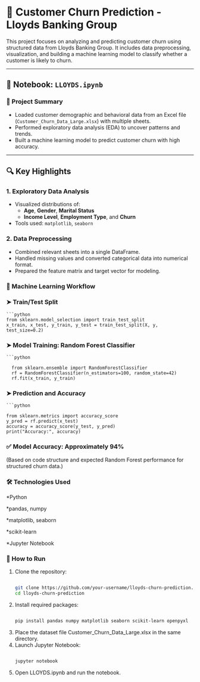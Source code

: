 # 🏦 Customer Churn Prediction - Lloyds Banking Group

This project focuses on analyzing and predicting customer churn using structured data from Lloyds Banking Group. It includes data preprocessing, visualization, and building a machine learning model to classify whether a customer is likely to churn.

---

## 📒 Notebook: `LLOYDS.ipynb`

### 📌 Project Summary
- Loaded customer demographic and behavioral data from an Excel file (`Customer_Churn_Data_Large.xlsx`) with multiple sheets.
- Performed exploratory data analysis (EDA) to uncover patterns and trends.
- Built a machine learning model to predict customer churn with high accuracy.

---

## 🔍 Key Highlights

### 1. Exploratory Data Analysis
- Visualized distributions of:
  - **Age**, **Gender**, **Marital Status**
  - **Income Level**, **Employment Type**, and **Churn**
- Tools used: `matplotlib`, `seaborn`

### 2. Data Preprocessing
- Combined relevant sheets into a single DataFrame.
- Handled missing values and converted categorical data into numerical format.
- Prepared the feature matrix and target vector for modeling.


### 🤖 Machine Learning Workflow

### ➤ Train/Test Split
    ```python
    from sklearn.model_selection import train_test_split
    x_train, x_test, y_train, y_test = train_test_split(X, y, test_size=0.2)
    


### ➤ Model Training: Random Forest Classifier
    ```python
    
      from sklearn.ensemble import RandomForestClassifier
      rf = RandomForestClassifier(n_estimators=100, random_state=42)
      rf.fit(x_train, y_train)

### ➤ Prediction and Accuracy
    ```python
    
    from sklearn.metrics import accuracy_score
    y_pred = rf.predict(x_test)
    accuracy = accuracy_score(y_test, y_pred)
    print("Accuracy:", accuracy)


### ✅ Model Accuracy: Approximately 94%

(Based on code structure and expected Random Forest performance for structured churn data.)

### 🛠 Technologies Used
*Python

*pandas, numpy

*matplotlib, seaborn

*scikit-learn

*Jupyter Notebook

### 🚀 How to Run
1. Clone the repository:
   ```bash
   
   git clone https://github.com/your-username/lloyds-churn-prediction.git
   cd lloyds-churn-prediction

2. Install required packages:
   ```bash
   
   pip install pandas numpy matplotlib seaborn scikit-learn openpyxl

3. Place the dataset file Customer_Churn_Data_Large.xlsx in the same directory.
4. Launch Jupyter Notebook:
   ```bash
   
   jupyter notebook
5. Open LLOYDS.ipynb and run the notebook.
